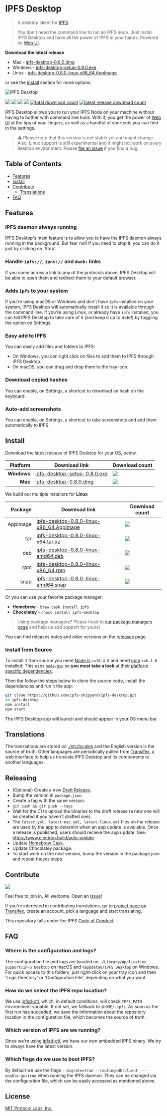 # IPFS Desktop

> A desktop client for [IPFS](https://ipfs.io).
>
> You don't need the command line to run an IPFS node. Just install IPFS Desktop and have all the power of IPFS in your hands. Powered by [Web UI](https://github.com/ipfs-shipyard/ipfs-webui).

**Download the latest release**

- Mac - [ipfs-desktop-0.8.0.dmg](https://github.com/ipfs-shipyard/ipfs-desktop/releases/download/v0.8.0/ipfs-desktop-0.8.0.dmg)
- Windows - [ipfs-desktop-setup-0.8.0.exe](https://github.com/ipfs-shipyard/ipfs-desktop/releases/download/v0.8.0/ipfs-desktop-setup-0.8.0.exe)
- Linux - [ipfs-desktop-0.8.0-linux-x86_64.AppImage](https://github.com/ipfs-shipyard/ipfs-desktop/releases/download/v0.8.0/ipfs-desktop-0.8.0-linux-x86_64.AppImage)

or see the [install](#install) section for more options.

![IPFS Desktop](https://user-images.githubusercontent.com/157609/55424318-426b1680-5580-11e9-93ec-ec261879367f.jpg)

[![](https://img.shields.io/badge/made%20by-Protocol%20Labs-blue.svg?style=flat-square)](https://protocol.ai/)
[![](https://img.shields.io/badge/project-IPFS-blue.svg?style=flat-square)](http://ipfs.io/)
[![](https://img.shields.io/badge/freenode-%23ipfs-blue.svg?style=flat-square)](http://webchat.freenode.net/?channels=%23ipfs)
[![](https://david-dm.org/ipfs-shipyard/ipfs-desktop.svg?style=flat-square)](https://david-dm.org/ipfs-shipyard/ipfs-desktop)
[![total download count](https://img.shields.io/github/downloads/ipfs-shipyard/ipfs-desktop/total.svg?style=flat-square)](https://github.com/ipfs-shipyard/ipfs-desktop/releases)
[![latest release download count](https://img.shields.io/github/downloads-pre/ipfs-shipyard/ipfs-desktop/v0.8.0/total.svg?style=flat-square)](https://github.com/ipfs-shipyard/ipfs-desktop/releases/tag/v0.8.0)

IPFS Desktop allows you to run your IPFS Node on your machine without having to bother with command line tools. With it, you get the power of [Web UI](https://github.com/ipfs-shipyard/ipfs-webui) at the tips of your fingers, as well as a handful of shortcuts you can find in the settings.

> ⚠ Please note that this version is not stable yet and might change. Also, Linux support is still experimental and it might not work on every desktop environment. Please [file an issue](https://github.com/ipfs-shipyard/ipfs-desktop/issues/new) if you find a bug.

## Table of Contents

- [Features](#features)
- [Install](#install)
- [Contribute](#contribute)
    - [Translations](#translations)
- [FAQ](#faq)

## Features

### IPFS daemon always running

IPFS Desktop's main feature is to allow you to have the IPFS daemon always running in the background. But fear not! If you need to stop it, you can do it just by clicking on 'Stop'.

### Handle `ipfs://`, `ipns://` and `dweb:` links

If you come across a link to any of the protocols above, IPFS Desktop will be able to open them and redirect them to your default browser.

### Adds `ipfs` to your system

If you're using macOS or Windows and don't have `ipfs` installed on your system, IPFS Desktop will automatically install it so it is available through the command line. If you're using Linux, or already have `ipfs` installed, you can tell IPFS Desktop to take care of it (and keep it up to date!) by toggling the option on Settings.

### Easy add to IPFS

You can easily add files and folders to IPFS:

- On Windows, you can right click on files to add them to IPFS through IPFS Desktop.
- On macOS, you can drag and drop them to the tray icon.

### Download copied hashes

You can enable, on Settings, a shortcut to download an hash on the keyboard.

### Auto-add screenshots

You can enable, on Settings, a shortcut to take screenshots and add them automatically to IPFS.

## Install

Download the latest release of IPFS Desktop for your OS, below.

| Platform | Download link | Download count
|---------:|---------------|---------------
| **Windows**  | [ipfs-desktop-setup-0.8.0.exe](https://github.com/ipfs-shipyard/ipfs-desktop/releases/download/v0.8.0/ipfs-desktop-setup-0.8.0.exe) | [![](https://img.shields.io/github/downloads-pre/ipfs-shipyard/ipfs-desktop/v0.8.0/ipfs-desktop-setup-0.8.0.exe.svg?style=flat-square)](https://github.com/ipfs-shipyard/ipfs-desktop/releases/download/v0.8.0/ipfs-desktop-setup-0.8.0.exe)
| **Mac**    | [ipfs-desktop-0.8.0.dmg](https://github.com/ipfs-shipyard/ipfs-desktop/releases/download/v0.8.0/ipfs-desktop-0.8.0.dmg) | [![](https://img.shields.io/github/downloads-pre/ipfs-shipyard/ipfs-desktop/v0.8.0/ipfs-desktop-0.8.0.dmg.svg?style=flat-square)](https://github.com/ipfs-shipyard/ipfs-desktop/releases/download/v0.8.0/ipfs-desktop-0.8.0.dmg)

We build out multiple installers for **Linux**

| Package | Download link | Download count
|---------:|---------------|---------------
| AppImage | [ipfs-desktop-0.8.0-linux-x86_64.AppImage](https://github.com/ipfs-shipyard/ipfs-desktop/releases/download/v0.8.0/ipfs-desktop-0.8.0-linux-x86_64.AppImage) | [![](https://img.shields.io/github/downloads-pre/ipfs-shipyard/ipfs-desktop/v0.8.0/ipfs-desktop-0.8.0-linux-x86_64.AppImage.svg?style=flat-square)](https://github.com/ipfs-shipyard/ipfs-desktop/releases/download/v0.8.0/ipfs-desktop-0.8.0-linux-x86_64.AppImage)
| tar | [ipfs-desktop-0.8.0-linux-x64.tar.xz](https://github.com/ipfs-shipyard/ipfs-desktop/releases/download/v0.8.0/ipfs-desktop-0.8.0-linux-x64.tar.xz) | [![](https://img.shields.io/github/downloads-pre/ipfs-shipyard/ipfs-desktop/v0.8.0/ipfs-desktop-0.8.0-linux-x64.tar.xz.svg?style=flat-square)](https://github.com/ipfs-shipyard/ipfs-desktop/releases/download/v0.8.0/ipfs-desktop-0.8.0-linux-x64.tar.xz)
| deb | [ipfs-desktop-0.8.0-linux-amd64.deb](https://github.com/ipfs-shipyard/ipfs-desktop/releases/download/v0.8.0/ipfs-desktop-0.8.0-linux-amd64.deb) | [![](https://img.shields.io/github/downloads-pre/ipfs-shipyard/ipfs-desktop/v0.8.0/ipfs-desktop-0.8.0-linux-amd64.deb.svg?style=flat-square)](https://github.com/ipfs-shipyard/ipfs-desktop/releases/download/v0.8.0/ipfs-desktop-0.8.0-linux-amd64.deb)
| rpm | [ipfs-desktop-0.8.0-linux-x86_64.rpm](https://github.com/ipfs-shipyard/ipfs-desktop/releases/download/v0.8.0/ipfs-desktop-0.8.0-linux-x86_64.rpm) | [![](https://img.shields.io/github/downloads-pre/ipfs-shipyard/ipfs-desktop/v0.8.0/ipfs-desktop-0.8.0-linux-x86_64.rpm.svg?style=flat-square)](https://github.com/ipfs-shipyard/ipfs-desktop/releases/download/v0.8.0/ipfs-desktop-0.8.0-linux-x86_64.rpm)
| snap  | [ipfs-desktop-0.8.0-linux-amd64.snap](https://github.com/ipfs-shipyard/ipfs-desktop/releases/download/v0.8.0/ipfs-desktop-0.8.0-linux-amd64.snap) | [![](https://img.shields.io/github/downloads-pre/ipfs-shipyard/ipfs-desktop/v0.8.0/ipfs-desktop-0.8.0-linux-amd64.snap.svg?style=flat-square)](https://github.com/ipfs-shipyard/ipfs-desktop/releases/download/v0.8.0/ipfs-desktop-0.8.0-linux-amd64.snap)

Or you can use your favorite package manager:

- **Homebrew** - `brew cask install ipfs`
- **Chocolatey** - `choco install ipfs-desktop`

> Using package managers? Please head to [our package managers page](https://github.com/ipfs-shipyard/ipfs-desktop/issues/691) and help us add support for yours!

You can find releases notes and older versions on the [releases](https://github.com/ipfs-shipyard/ipfs-desktop/releases) page.

### Install from Source

To install it from source you need [Node.js](https://nodejs.org/en/) `>=10.4.0` and
need [npm](npmjs.org) `>=6.1.0` installed. This uses [`node-gyp`](https://github.com/nodejs/node-gyp) so **you must take a look** at their [platform specific dependencies](https://github.com/nodejs/node-gyp#installation).

Then the follow the steps below to clone the source code, install the dependencies and run it the app:

```bash
git clone https://github.com/ipfs-shipyard/ipfs-desktop.git
cd ipfs-desktop
npm install
npm start
```

The IPFS Desktop app will launch and should appear in your OS menu bar.

## Translations

The translations are stored on [./src/locales](./src/locales) and the English version is the source of truth.
Other languages are periodically pulled from [Transifex](https://www.transifex.com/ipfs/ipfs-desktop/), a web interface to help us translate IPFS Desktop and its components to another languages.

## Releasing

- (Optional) Create a new [Draft Release](https://github.com/ipfs-shipyard/ipfs-desktop/releases).
- Bump the version in `package.json`.
- Create a tag with the same version.
- `git push && git push --tags`
- Wait for the CI to upload the binaries to the draft release (a new one will be created if you haven't drafted one).
- The `latest.yml, latest-mac.yml, latest-linux.yml` files on the release are used by the app to determin when an app update is available. Once a release is published, users should recieve the app update. See: https://www.electron.build/auto-update.
- Update [Homebrew Cask](https://github.com/Homebrew/homebrew-cask/blob/master/CONTRIBUTING.md#updating-a-cask).
- Update Chocolatey package.
- To start work on the next version, bump the version in the package.json and repeat theses steps.

## Contribute

[![](https://cdn.rawgit.com/jbenet/contribute-ipfs-gif/master/img/contribute.gif)](https://github.com/ipfs/community/#contributing-guidelines)

Feel free to join in. All welcome. Open an [issue](https://github.com/ipfs-shipyard/ipfs-desktop/issues)!

If you're interested in contributing translations, go to [project page on Transifex](https://www.transifex.com/ipfs/ipfs-desktop/translate/), create an account, pick a language and start translating.

This repository falls under the IPFS [Code of Conduct](https://github.com/ipfs/community/blob/master/code-of-conduct.md).

## FAQ

### Where is the configuration and logs?

The configuration file and logs are located on `~/Library/Application Support/IPFS Desktop` on macOS and `%appdata%/IPFS Desktop` on Windows. For quick access to this folders, just right-click on your tray icon and then 'Logs Directory' or 'Configuration File', depending on what you want.

### How do we select the IPFS repo location?

We use [ipfsd-ctl](https://github.com/ipfs/js-ipfsd-ctl), which, in default conditions, will check `IPFS_PATH` environment variable. If not set, we fallback to `$HOME/.ipfs`. As soon as the first run has succeded, we save the information about the repository location in the configuration file, which becomes the source of truth.

### Which version of IPFS are we running?

Since we're using [ipfsd-ctl](https://github.com/ipfs/js-ipfsd-ctl), we have our own embedded IPFS binary. We try to always have the latest version.

### Which flags do we use to boot IPFS?

By default we use the flags `--migrate=true --routing=dhtclient ----enable-gc=true` when running the IPFS daemon. They can be changed via the configuration file, which can be easily accessed as mentioned above.

## License

[MIT Protocol Labs, Inc.](./LICENSE)
